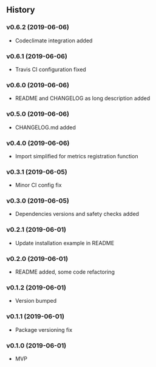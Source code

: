 ## History ##

### v0.6.2 (2019-06-06) ###
* Codeclimate integration added


### v0.6.1 (2019-06-06) ###
* Travis CI configuration fixed


### v0.6.0 (2019-06-06) ###
* README and CHANGELOG as long description added


### v0.5.0 (2019-06-06) ###
* CHANGELOG.md added


### v0.4.0 (2019-06-06)  ###
* Import simplified for metrics registration function


### v0.3.1 (2019-06-05) ###
* Minor CI config fix


### v0.3.0 (2019-06-05) ###
* Dependencies versions and safety checks added


### v0.2.1 (2019-06-01) ###
* Update installation example in README


### v0.2.0 (2019-06-01) ###
* README added, some code refactoring


### v0.1.2 (2019-06-01) ###
* Version bumped


### v0.1.1 (2019-06-01) ###
* Package versioning fix


### v0.1.0 (2019-06-01) ###
* MVP
